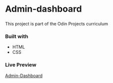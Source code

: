 # Admin-dashboard
### 
This project is part of the Odin Projects curriculum
### Built with
- HTML
- CSS
### Live Preview
[Admin-Dashboard](https://malopro.github.io/Admin-dashboard/)
